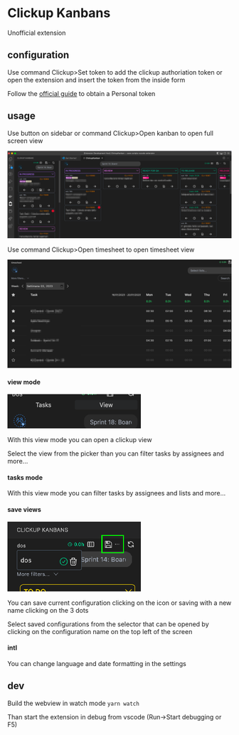 # Clickup Kanbans

Unofficial extension

## configuration

Use command Clickup>Set token to add the clickup authoriation token or open the extension and insert the token from the inside form

Follow the [official guide](https://clickup.com/api/developer-portal/authentication/) to obtain a Personal token

## usage

Use button on sidebar or command Clickup>Open kanban to open full screen view

![preview](media/docs/preview.png)

Use command Clickup>Open timesheet to open timesheet view

![preview](media/docs/timesheet.png)

#### view mode

![preview](media/docs/task-view.png)

With this view mode you can open a clickup view

Select the view from the picker than you can filter tasks by assignees and more...

#### tasks mode

With this view mode you can filter tasks by assignees and lists and more...

#### save views

![preview](media/docs/save.png)

You can save current configuration clicking on the icon or saving with a new name clicking on the 3 dots

Select saved configurations from the selector that can be opened by clicking on the configuration name on the top left of the screen

#### intl

You can change language and date formatting in the settings

## dev

Build the webview in watch mode
`yarn watch`

Than start the extension in debug from vscode (Run->Start debugging or F5)

